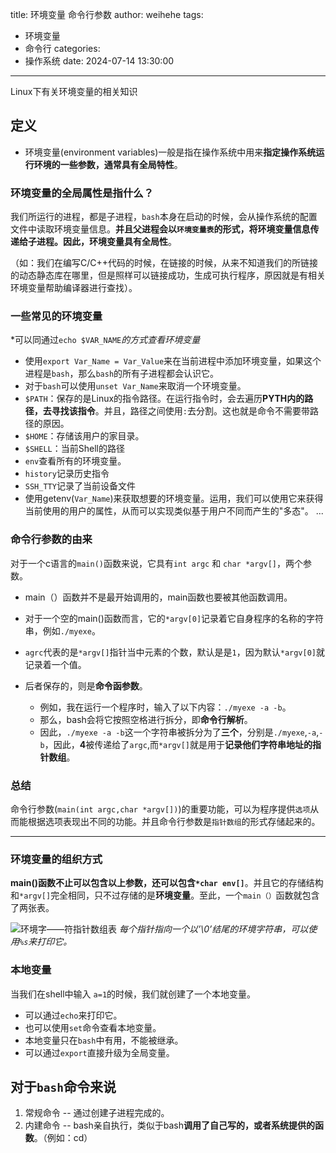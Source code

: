 title: 环境变量 命令行参数
author: weihehe
tags:
  - 环境变量
  - 命令行
categories:
  - 操作系统
date: 2024-07-14 13:30:00
---

Linux下有关环境变量的相关知识
<!--more-->
## 定义

- 环境变量(environment variables)一般是指在操作系统中用来**指定操作系统运行环境的一些参数，通常具有全局特性**。

### 环境变量的全局属性是指什么？
我们所运行的进程，都是子进程，`bash`本身在启动的时候，会从操作系统的配置文件中读取环境变量信息。**并且父进程会以`环境变量表`的形式，将环境变量信息传递给子进程。因此，环境变量具有全局性**。


（如：我们在编写C/C++代码的时候，在链接的时候，从来不知道我们的所链接的动态静态库在哪里，但是照样可以链接成功，生成可执行程序，原因就是有相关环境变量帮助编译器进行查找）。

### 一些常见的环境变量

*可以同通过`echo $VAR_NAME`*的方式查看环境变量*

- 使用`export Var_Name = Var_Value`来在当前进程中添加环境变量，如果这个进程是`bash`，那么`bash`的所有子进程都会认识它。
- 对于`bash`可以使用`unset Var_Name`来取消一个环境变量。
- `$PATH`：保存的是Linux的指令路径。在运行指令时，会去遍历**PYTH内的路径，去寻找该指令**。并且，路径之间使用`:`去分割。这也就是命令不需要带路径的原因。
- `$HOME`：存储该用户的家目录。 
- `$SHELL`：当前Shell的路径
- `env`查看所有的环境变量。
- `history`记录历史指令
- `SSH_TTY`记录了当前设备文件
- 使用getenv(`Var_Name`)来获取想要的环境变量。运用，我们可以使用它来获得当前使用的用户的属性，从而可以实现类似基于用户不同而产生的"多态"。
	...
 

### 命令行参数的由来

对于一个c语言的`main()`函数来说，它具有`int argc` 和 `char *argv[]`，两个参数。

- main（）函数并不是最开始调用的，main函数也要被其他函数调用。

- 对于一个空的main()函数而言，它的`*argv[0]`记录着它自身程序的名称的字符串，例如`./myexe`。

- `agrc`代表的是`*argv[]`指针当中元素的个数，默认是是`1`，因为默认`*argv[0]`就记录着一个值。


- 后者保存的，则是**命令函参数**。
	- 例如，我在运行一个程序时，输入了以下内容：`./myexe -a -b`。
	- 那么，bash会将它按照空格进行拆分，即**命令行解析**。
	- 因此，`./myexe -a -b`这一个字符串被拆分为了**三个**，分别是`./myexe`,`-a`,`-b`，因此，**4**被传递给了`argc`,而`*argv[]`就是用于**记录他们字符串地址的指针数组**。

### 总结

命令行参数(`main(int argc,char *argv[])`)的重要功能，可以为程序提供`选项`从而能根据选项表现出不同的功能。并且命令行参数是`指针数组`的形式存储起来的。

--- 
### 环境变量的组织方式


**main()函数不止可以包含以上参数，还可以包含`*char env[]`**。并且它的存储结构和`*argv[]`完全相同，只不过存储的是**环境变量**。至此，一个`main（）`函数就包含了两张表。

![环境字——符指针数组表](/images/环境变量的组织方式.png)
*每个指针指向一个以’\0’结尾的环境字符串，可以使用`%s`来打印它。*

### 本地变量

当我们在shell中输入 `a=1`的时候，我们就创建了一个本地变量。
- 可以通过`echo`来打印它。
- 也可以使用`set`命令查看本地变量。
- 本地变量只在`bash`中有用，不能被继承。
- 可以通过`export`直接升级为全局变量。

## 对于`bash`命令来说

1. 常规命令 -- 通过创建子进程完成的。
2. 内建命令 -- bash亲自执行，类似于bash**调用了自己写的，或者系统提供的函数**。（例如：cd）
    
   